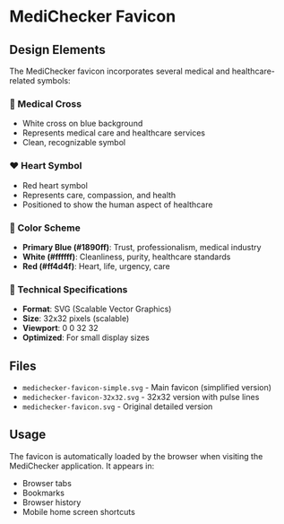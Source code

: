 # MediChecker Favicon

## Design Elements

The MediChecker favicon incorporates several medical and healthcare-related symbols:

### 🏥 Medical Cross
- White cross on blue background
- Represents medical care and healthcare services
- Clean, recognizable symbol

### ❤️ Heart Symbol
- Red heart symbol
- Represents care, compassion, and health
- Positioned to show the human aspect of healthcare

### 🎨 Color Scheme
- **Primary Blue (#1890ff)**: Trust, professionalism, medical industry
- **White (#ffffff)**: Cleanliness, purity, healthcare standards
- **Red (#ff4d4f)**: Heart, life, urgency, care

### 📐 Technical Specifications
- **Format**: SVG (Scalable Vector Graphics)
- **Size**: 32x32 pixels (scalable)
- **Viewport**: 0 0 32 32
- **Optimized**: For small display sizes

## Files

- `medichecker-favicon-simple.svg` - Main favicon (simplified version)
- `medichecker-favicon-32x32.svg` - 32x32 version with pulse lines
- `medichecker-favicon.svg` - Original detailed version

## Usage

The favicon is automatically loaded by the browser when visiting the MediChecker application. It appears in:
- Browser tabs
- Bookmarks
- Browser history
- Mobile home screen shortcuts 